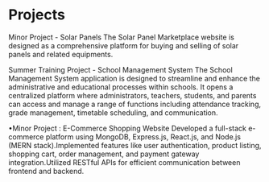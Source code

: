 # Projects
Minor Project - Solar Panels
The Solar Panel Marketplace website is designed as a comprehensive platform for buying and selling of solar panels and related equipments.

Summer Training Project - School Management System
The School Management System application is designed to streamline and enhance the administrative and educational processes within schools. It
opens a centralized platform where administrators, teachers, students, and parents can access and manage a range of functions including attendance tracking, grade management, timetable scheduling, and communication.

•Minor Project : E-Commerce Shopping Website
Developed a full-stack e-commerce platform using MongoDB, Express.js, React.js, and Node.js (MERN stack).Implemented features like user authentication, product listing, shopping cart, order management, and payment gateway integration.Utilized RESTful APIs for efficient communication between frontend and backend.
